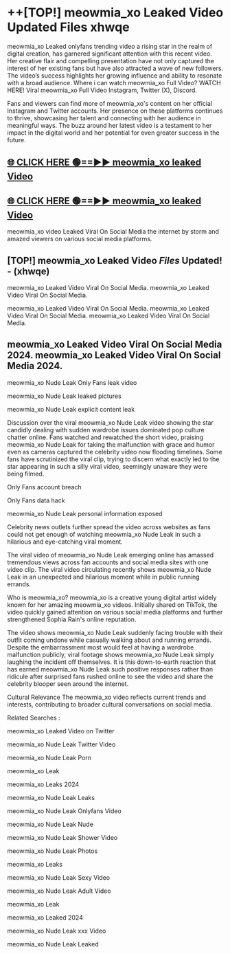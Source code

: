 # ++[TOP!] meowmia_xo Leaked Video Updated Files xhwqe<br>

meowmia_xo Leaked onlyfans trending video a rising star in the realm of digital creation, has garnered significant attention with this recent video. Her creative flair and compelling presentation have not only captured the interest of her existing fans but have also attracted a wave of new followers. The video’s success highlights her growing influence and ability to resonate with a broad audience.
Where i can watch meowmia_xo Full Video? WATCH HERE! Viral meowmia_xo Full Video Instagram, Twitter (X), Discord.


Fans and viewers can find more of meowmia_xo's content on her official Instagram and Twitter accounts. Her presence on these platforms continues to thrive, showcasing her talent and connecting with her audience in meaningful ways. The buzz around her latest video is a testament to her impact in the digital world and her potential for even greater success in the future.


## [🌐 CLICK HERE 🟢==►► meowmia_xo leaked Video ](https://xnudes.xyz/go)

## [🌐 CLICK HERE 🟢==►► meowmia_xo leaked Video ](https://xnudes.xyz/go)



meowmia_xo video Leaked Viral On Social Media the internet by storm and amazed viewers on various social media platforms.


## [TOP!] meowmia_xo Leaked Video *Files* Updated! - (xhwqe)

meowmia_xo Leaked Video Viral On Social Media. meowmia_xo Leaked Video Viral On Social Media.

meowmia_xo Leaked Video Viral On Social Media. meowmia_xo Leaked Video Viral On Social Media. meowmia_xo Leaked Video Viral On Social Media.


## meowmia_xo Leaked Video Viral On Social Media 2024. meowmia_xo Leaked Video Viral On Social Media 2024.
meowmia_xo Nude Leak Only Fans leak video

meowmia_xo Nude Leak leaked pictures

meowmia_xo Nude Leak explicit content leak

Discussion over the viral meowmia_xo Nude Leak video showing the star candidly dealing with sudden wardrobe issues dominated pop culture chatter online. Fans watched and rewatched the short video, praising meowmia_xo Nude Leak for taking the malfunction with grace and humor even as cameras captured the celebrity video now flooding timelines. Some fans have scrutinized the viral clip, trying to discern what exactly led to the star appearing in such a silly viral video, seemingly unaware they were being filmed.


Only Fans account breach

Only Fans data hack

meowmia_xo Nude Leak personal information exposed

Celebrity news outlets further spread the video across websites as fans could not get enough of watching meowmia_xo Nude Leak in such a hilarious and eye-catching viral moment.


The viral video of meowmia_xo Nude Leak emerging online has amassed tremendous views across fan accounts and social media sites with one video clip. The viral video circulating recently shows meowmia_xo Nude Leak in an unexpected and hilarious moment while in public running errands.


Who is meowmia_xo? meowmia_xo is a creative young digital artist widely known for her amazing meowmia_xo videos. Initially shared on TikTok, the video quickly gained attention on various social media platforms and further strengthened Sophia Rain's online reputation.

The video shows meowmia_xo Nude Leak suddenly facing trouble with their outfit coming undone while casually walking about and running errands. Despite the embarrassment most would feel at having a wardrobe malfunction publicly, viral footage shows meowmia_xo Nude Leak simply laughing the incident off themselves. It is this down-to-earth reaction that has earned meowmia_xo Nude Leak such positive responses rather than ridicule after surprised fans rushed online to see the video and share the celebrity blooper seen around the internet.

Cultural Relevance The meowmia_xo video reflects current trends and interests, contributing to broader cultural conversations on social media.

Related Searches :

meowmia_xo Leaked Video on Twitter

meowmia_xo Nude Leak Twitter Video

meowmia_xo Nude Leak Porn

meowmia_xo Leak 

meowmia_xo Leaks 2024

meowmia_xo Nude Leak Leaks

meowmia_xo Nude Leak Onlyfans Video

meowmia_xo Nude Leak Nude

meowmia_xo Nude Leak Shower Video

meowmia_xo Nude Leak Photos

meowmia_xo Leaks

meowmia_xo Nude Leak Sexy Video

meowmia_xo Nude Leak Adult Video

meowmia_xo Leak

meowmia_xo Leaked 2024

meowmia_xo Nude Leak xxx Video

meowmia_xo Nude Leak Leaked